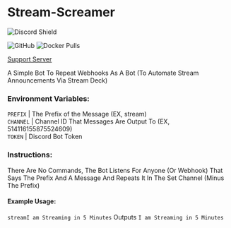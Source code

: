 # Stream-Screamer
![Discord Shield](https://discord.com/api/guilds/514101346992128012/widget.png?style=shield) 

![GitHub](https://img.shields.io/github/license/brockbreacher/Stream-Screamer) ![Docker Pulls](https://img.shields.io/docker/pulls/brockbreacher/streamscreamer)  

[Support Server](https://discord.gg/SWTseD7)


A Simple Bot To Repeat Webhooks As A Bot (To Automate Stream Announcements Via Stream Deck)

### Environment Variables:

`PREFIX` | The Prefix of the Message (EX, stream)<br />
`CHANNEL` | Channel ID That Messages Are Output To (EX, 514116155875524609)<br />
`TOKEN` | Discord Bot Token<br />

### Instructions:
There Are No Commands, The Bot Listens For Anyone (Or Webhook) That Says The Prefix And A Message And Repeats It In The Set Channel (Minus The Prefix)

#### Example Usage:
`streamI am Streaming in 5 Minutes` Outputs `I am Streaming in 5 Minutes`
